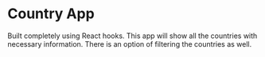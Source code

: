 # Country App
Built completely using React hooks. This app will show all the countries with necessary information. There is an option of filtering the countries as well.
